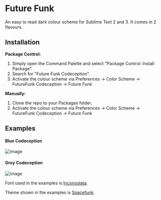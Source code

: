 # Future Funk #
An easy to read dark colour scheme for Sublime Text 2 and 3. It comes in 2 flavours.

## Installation ##
**Package Control:**

1. Simply open the Command Palette and select "Package Control: Install Package".
2. Search for "Future Funk Codeception".
3. Activate the colour scheme via Preferences -> Color Scheme -> FutureFunk Codeception -> Future Funk

**Manually:**

1. Clone the repo to your Packages folder.
2. Activate the colour scheme via Preferences -> Color Scheme -> FutureFunk Codeception -> Future Funk

## Examples ##

#### Blue Codeception
![image](http://brandonferens.com/screenshots/blue-codeception.png)

#### Grey Codeception
![image](http://brandonferens.com/screenshots/grey-codeception.png)

Font used in the examples is [Inconsolata](https://www.google.com/fonts#UsePlace:use/Collection:Inconsolata).

Theme shown in the examples is [Spacefunk](https://sublime.wbond.net/packages/Theme%20-%20Spacefunk).
